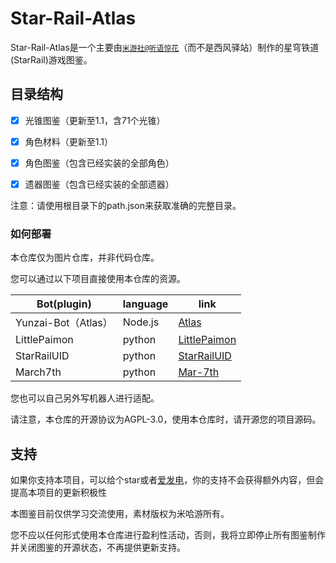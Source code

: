 # Star-Rail-Atlas
Star-Rail-Atlas是一个主要由[`米游社@听语惊花`](https://bbs.mihoyo.com/ys/accountCenter/postList?id=289918413)（而不是西风驿站）制作的星穹铁道(StarRail)游戏图鉴。

## 目录结构
- [x] 光锥图鉴（更新至1.1，含71个光锥）
- [x] 角色材料（更新至1.1）
- [x] 角色图鉴（包含已经实装的全部角色）

- [x] 遗器图鉴（包含已经实装的全部遗器）

注意：请使用根目录下的path.json来获取准确的完整目录。

### 如何部署

本仓库仅为图片仓库，并非代码仓库。

您可以通过以下项目直接使用本仓库的资源。

| Bot(plugin)         | language | link                                                         |
| ------------------- | -------- | ------------------------------------------------------------ |
| Yunzai-Bot（Atlas） | Node.js  | [Atlas](https://github.com/Nwflower/atlas)                   |
| LittlePaimon        | python   | [LittlePaimon](https://github.com/CMHopeSunshine/LittlePaimon) |
| StarRailUID         | python   | [StarRailUID](https://github.com/qwerdvd/StarRailUID)        |
| March7th            | python   | [Mar-7th](https://github.com/Mar-7th/March7th)               |

您也可以自己另外写机器人进行适配。

请注意，本仓库的开源协议为AGPL-3.0，使用本仓库时，请开源您的项目源码。

## 支持

如果你支持本项目，可以给个star或者[爱发电](https://afdian.net/a/Nwflower)，你的支持不会获得额外内容，但会提高本项目的更新积极性

本图鉴目前仅供学习交流使用，素材版权为米哈游所有。

您不应以任何形式使用本仓库进行盈利性活动，否则，我将立即停止所有图鉴制作并关闭图鉴的开源状态，不再提供更新支持。